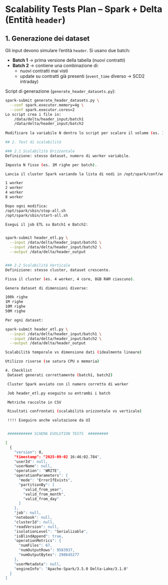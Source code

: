 # Scalability Tests Plan – Spark + Delta (Entità `header`)

## 1. Generazione dei dataset

Gli input devono simulare l’entità `header`. Si usano due batch:

- **Batch 1** → prima versione della tabella (nuovi contratti)
- **Batch 2** → contiene una combinazione di:
  - nuovi contratti mai visti
  - update su contratti già presenti (`event_time` diverso → SCD2 intraday)

Script di generazione (`generate_header_datasets.py`):

```bash
spark-submit generate_header_datasets.py \
  --conf spark.executor.memory=4g \
  --conf spark.executor.cores=2
Lo script crea i file in:
    /data/delta/header_input/batch1
    /data/delta/header_input/batch2
    
Modificare la variabile N dentro lo script per scalare il volume (es. 100k, 1M, 10M righe).

## 2. Test di scalabilità

### 2.1 Scalabilità Orizzontale
Definizione: stesso dataset, numero di worker variabile.

Imposta N fisso (es. 1M righe per batch).

Lancia il cluster Spark variando la lista di nodi in /opt/spark/conf/workers:

1 worker
2 worker
4 worker
8 worker

Dopo ogni modifica:
/opt/spark/sbin/stop-all.sh
/opt/spark/sbin/start-all.sh

Esegui il job ETL su Batch1 e Batch2:


spark-submit header_etl.py \
  --input /data/delta/header_input/batch1 \
  --input /data/delta/header_input/batch2 \
  --output /data/delta/header_output


### 2.2 Scalabilità Verticale
Definizione: stesso cluster, dataset crescente.

Fissa il cluster (es. 4 worker, 4 core, 8GB RAM ciascuno).

Genera dataset di dimensioni diverse:

100k righe
1M righe
10M righe
50M righe

Per ogni dataset:

spark-submit header_etl.py \
  --input /data/delta/header_input/batch1 \
  --input /data/delta/header_input/batch2 \
  --output /data/delta/header_output

Scalabilità temporale vs dimensione dati (idealmente lineare)

Utilizzo risorse (se satura CPU o memoria)

4. Checklist
 Dataset generati correttamente (batch1, batch2)

 Cluster Spark avviato con il numero corretto di worker

 Job header_etl.py eseguito su entrambi i batch

 Metriche raccolte in CSV

 Risultati confrontati (scalabilità orizzontale vs verticale)

 !!!! Eseguire anche valutazione da UI


 ########### SCHEMA EVOLUTION TESTS  #########

[
  {
    "version": 0,
    "timestamp": "2025-09-02 16:46:02.784",
    "userId": null,
    "userName": null,
    "operation": "WRITE",
    "operationParameters": {
      "mode": "ErrorIfExists",
      "partitionBy": [
        "valid_from_year",
        "valid_from_month",
        "valid_from_day"
      ]
    },
    "job": null,
    "notebook": null,
    "clusterId": null,
    "readVersion": null,
    "isolationLevel": "Serializable",
    "isBlindAppend": true,
    "operationMetrics": {
      "numFiles": 67,
      "numOutputRows": 9583937,
      "numOutputBytes": 298645277
    },
    "userMetadata": null,
    "engineInfo": "Apache-Spark/3.5.0 Delta-Lake/3.1.0"
  }
]